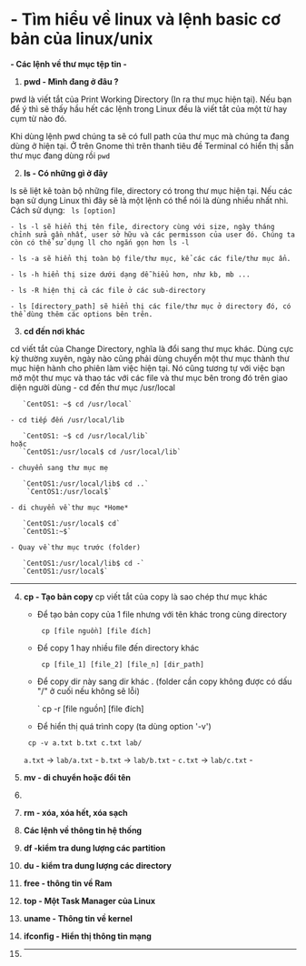 # -  Tìm hiểu về linux và lệnh basic cơ bản của linux/unix

 **- Các lệnh về thư mục tệp tin -**
  1. **pwd - Mình đang ở đâu ?**

   pwd là viết tắt của Print Working Directory (In ra thư mục hiện tại). Nếu bạn để ý thì sẽ thấy hầu hết các lệnh trong Linux đều là viết tắt của một từ hay cụm từ nào đó.

   Khi dùng lệnh pwd chúng ta sẽ có full path của thư mục mà chúng ta đang dùng ở hiện tại. Ở trên Gnome thì trên thanh tiêu đề Terminal có hiển thị sẵn thư mục đang dùng rồi
    `pwd`

  2. **ls - Có những gì ở đây**

  ls sẽ liệt kê toàn bộ những file, directory có trong thư mục hiện tại. Nếu các bạn sử dụng Linux thì đây sẽ là một lệnh có thể nói là dùng nhiều nhất nhì. Cách sử dụng:
  ` ls [option]`

    - ls -l sẽ hiển thị tên file, directory cùng với size, ngày tháng chỉnh sửa gần nhất, user sở hữu và các permisson của user đó. Chúng ta còn có thể sử dụng ll cho ngắn gọn hơn ls -l

    - ls -a sẽ hiển thị toàn bộ file/thư mục, kể các các file/thư mục ẩn.

    - ls -h hiển thị size dưới dạng dễ hiểu hơn, như kb, mb ...

    - ls -R hiện thị cả các file ở các sub-directory

    - ls [directory_path] sẽ hiển thị các file/thư mục ở directory đó, có thể dùng thêm các options bên trên.

  3. **cd đến nơi khác**

  cd viết tắt của Change Directory, nghĩa là đổi sang thư mục khác. Dùng cực kỳ thường xuyên, ngày nào cũng phải dùng 
  chuyển một thư mục thành thư mục hiện hành cho phiên làm việc hiện tại. Nó cũng tương tự với việc bạn mở một thư mục và thao tác với các file và thư mục bên trong đó trên giao diện người dùng
    - cd đến thư mục /usr/local

       `CentOS1: ~$ cd /usr/local`

    - cd tiếp đến /usr/local/lib

       `CentOS1: ~$ cd /usr/local/lib`
    hoặc
       `CentOS1:/usr/local$ cd /usr/local/lib`

    - chuyển sang thư mục mẹ

       `CentOS1:/usr/local/lib$ cd ..`
        `CentOS1:/usr/local$`

    - di chuyển về thư mục *Home*

       `CentOS1:/usr/local$ cd`
       `CentOS1:~$`

    - Quay về thư mục trước (folder)

       `CentOS1:/usr/local/lib$ cd -`
       `CentOS1:/usr/local$`   
  ---------      
  4. **cp - Tạo bản copy**
  cp viết tắt của copy là sao chép thư mục khác
     - Để tạo bản copy của 1 file nhưng với tên khác trong cùng directory

       ` cp [file nguồn] [file đích]`

     - Để copy 1 hay nhiều file đến directory khác

       ` cp [file_1] [file_2] [file_n] [dir_path]`

     - Để copy dir này sang dir khác . (folder cần copy không được có dấu "/" ở cuối nếu không sẽ lỗi) 
      
       ` cp -r [file nguồn] [file đích]

      - Để hiển thị quá trình copy (ta dùng option '-v')

       ` cp -v a.txt b.txt c.txt lab/`
      
       `a.txt` -> `lab/a.txt` -
       `b.txt` -> `lab/b.txt` -
       `c.txt` -> `lab/c.txt` -

  5. **mv - di chuyển hoặc đổi tên**
  6. 
  7. **rm - xóa, xóa hết, xóa sạch**
  8. **Các lệnh về thông tin hệ thống**

  9. **df -kiểm tra dung lượng các partition**
  10. **du - kiểm tra dung lượng các directory**
  11. **free - thông tin về Ram**
  12. **top - Một Task Manager của Linux**
  13. **uname - Thông tin về kernel**
  14. **ifconfig - Hiển thị thông tin mạng**
  15. ** **
<!--stackedit_data:
eyJoaXN0b3J5IjpbMTY2MjYzNzYyMCwtMTYwODIwMDYxMSwtNj
Q3NjU1MTYxXX0=
-->